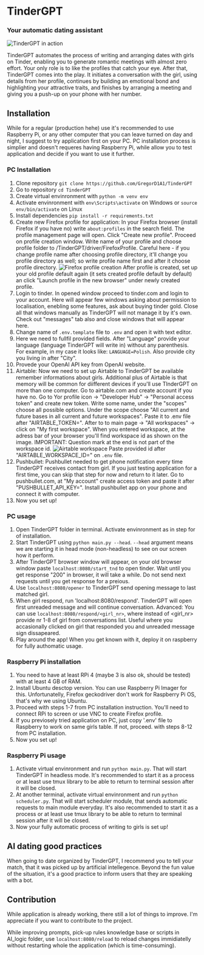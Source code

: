 # TinderGPT 
### Your automatic dating assistant

![TinderGPT in action](https://i.imgur.com/NXn0A3Z.gif)

TinderGPT automates the process of writing and arranging dates with girls on Tinder, enabling you to generate romantic meetings with almost zero effort. Your only role is to like the profiles that catch your eye. After that, TinderGPT comes into the play. It initiates a conversation with the girl, using details from her profile, continues by building an emotional bond and highlighting your attractive traits, and finishes by arranging a meeting and giving you a push-up on your phone with her number.


## Installation
While for a regular (production hehe) use it's recommended to use Raspberry Pi, or any other computer that you can leave turned on day and night, I suggest to try application first on your PC. PC installation process is simplier and doesn't requeres having Raspberry Pi, while allow you to test application and decide if you want to use it further.

### PC Installation

1. Clone repository `git clone https://github.com/GregorD1A1/TinderGPT`
2. Go to repository `cd TinderGPT`
3. Create virtual envinronment with `python -m venv env`
4. Activate envinronment with `env\Scripts\activate` on Windows or `source env/bin/activate` on Linux
5. Install dependencies `pip install -r requirements.txt`
6. Create new Firefox profile for application: 
In your Firefox browser (install Firefox if you have no) write `about:profiles` in the search field. The profile management page will open. Click "Create new profile". Proceed on profile creation window. Write name of your profile and choose profile folder to <path>/TinderGPT/driver/FirefoxProfile. Careful here - if you change profile name after choosing profile directory, it'll change you profile directory as well; so write profile name first and after it choose profile directory.
![Firefox profile creation](images/Profile_creation.png)
After profile is created, set up your old profile default again (it sets created profile default by default) an click "Launch profile in the new browser" under newly created profile.
7. Login to tinder. In opened window proceed to tinder.com and login to your account. Here will appear few windows asking about permission to localisation, enebling some features, ask about buying tinder gold. Close all that windows manually as TinderGPT will not manage it by it's own. Check out "messages" tab also and close windows that will appear here.
8. Change name of `.env.template` file to `.env` and open it with text editor.
9. Here we need to fullfil provided fields. After "Language" provide your language (language TinderGPT will write in) without any parenthesis. For example, in my case it looks like: `LANGUAGE=Polish`. Also provide city you living in after "City".
10. Provede your OpenAI API key from OpenAI website.
11. Airtable:
Now we need to set up Airtable to TinderGPT be available remember informations about girls. Additional plus of Airtable is that memory will be common for diifferent devices if you'll use TInderGPT on more than one computer. Go to airtable.com and create account if you have no. Go to Yor profile icon -> "Developer Hub" -> "Personal access token" and create new token. Write some name, under the "scopes" choose all possible options. Under the scope choose "All current and future bases in all current and future workspaces". Paste it to .env file after "AIRTABLE_TOKEN=".
After to to main page -> "All workspaces" -> click on "My first workspace". When you entered workspace, at the adress bar of your browser you'll find workspace id as shown on the image. IMPORTANT: Question mark at the end is not part of the workspace id.
![Airtable workspace](images/Airtable_workspace.png)
Paste provided id after "AIRTABLE_WORKSPACE_ID=" on `.env` file.
12. Pushbullet: Pushbullet needed to get phone notification every time TinderGPT receives contact from girl. If you just testing application for a first time, you can skip that step for now and return to it later. Go to pushbullet.com, at "My account" create access token and paste it after "PUSHBULLET_API_KEY=". Install pushbullet app on your phone and connect it with computer.
13. Now you set up! 

### PC usage

1. Open TinderGPT folder in terminal. Activate envinronment as in step for of installation.
2. Start TinderGPT using `python main.py --head`. `--head` argument means we are starting it in head mode (non-headless) to see on our screen how it perform.
3. After TinderGPT browser window will appear, on your old browser window paste `localhost:8080/start_tnd` to open tinder. Wait until you get response "200" in browser, it will take a while. Do not send next requests until you get response for a preious.
5. Use `localhost:8080/opener` to TinderGPT send opening message to last matched girl.
6. When girl respond, run 'localhost:8080/respond'. TinderGPT will open first unreaded message and will continue conversation. Advanced: You can use `localhost:8080/respond/<girl_nr>`, where instead of <girl_nr> provide nr 1-8 of girl from conversations list. Useful where you accasionally clicked on girl that responded you and unreaded message sign dissapeared.
7. Play around the app! When you get known with it, deploy it on raspberry for fully authomatic usage.



### Raspberry Pi installation
1. You need to have at least RPi 4 (maybe 3 is also ok, should be tested) with at least 4 GB of RAM.
2. Install Ubuntu desctop version. You can use Raspberry Pi Imager for this. Unfortunatelly, Firefox geckodriver don't work for Raspberry Pi OS, that's why we using Ubuntu.
3. Proceed with steps 1-7 from PC installation instruction. You'll need to connect RPi to screen or use VNC to create Firefox profile.
4. If you previosely tried application on PC, just copy '.env' file to Raspberry to work on same girls table. If not, proceed. with steps 8-12 from PC installation.
5. Now you set up!

### Raspberry Pi usage
1. Activate virtual envinronment and run `python main.py`. That will start TinderGPT in headless mode. It's recommended to start it as a process or at least use tmux library to be able to return to terminal session after it will be closed.
2. At another terminal, activate virtual envinronment and run `python scheduler.py`. That will start scheduler module, that sends automatic requests to main module everyday. It's also recommended to start it as a process or at least use tmux library to be able to return to terminal session after it will be closed.
3. Now your fully automatic process of writing to girls is set up!


## AI dating good practices
When going to date organized by TinderGPT, I recommend you to tell your match, that it was picked up by artificial intellegence. Beyond the fun value of the situation, it's a good practice to inform users that they are speaking with a bot.


## Contribution
While application is already working, there still a lot of things to improve. I'm appreciate if you want to contribute to the project. 

While improving prompts, pick-up rules knowledge base or scripts in AI_logic folder, use `localhost:8080/reload` to reload changes immidiatelly without restarting whole the application (which is time-consuming).